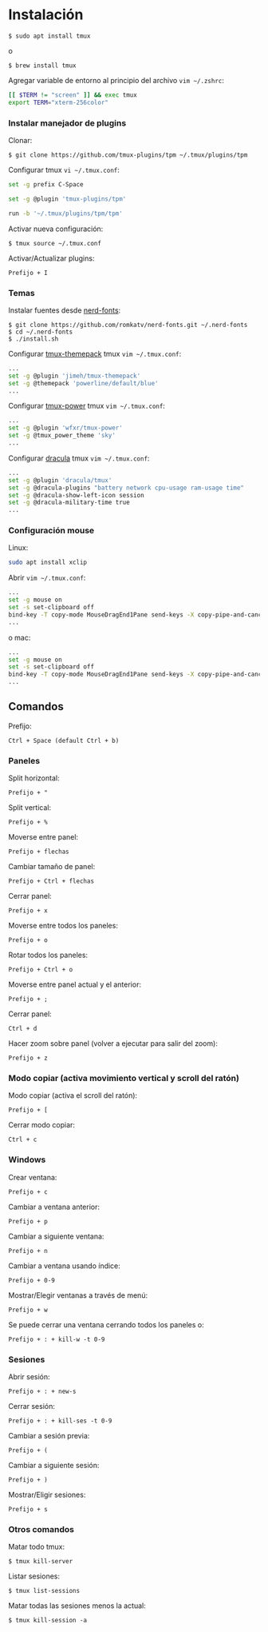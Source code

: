 # Instalación

```
$ sudo apt install tmux
```

o

```
$ brew install tmux
```

Agregar variable de entorno al principio del archivo `vim ~/.zshrc`:
```bash
[[ $TERM != "screen" ]] && exec tmux
export TERM="xterm-256color"
```

### Instalar manejador de plugins

Clonar:
```
$ git clone https://github.com/tmux-plugins/tpm ~/.tmux/plugins/tpm
```

Configurar tmux `vi ~/.tmux.conf`:
```bash
set -g prefix C-Space

set -g @plugin 'tmux-plugins/tpm'

run -b '~/.tmux/plugins/tpm/tpm'
```

Activar nueva configuración:
```
$ tmux source ~/.tmux.conf
```

Activar/Actualizar plugins:
```
Prefijo + I
```

### Temas

Instalar fuentes desde [nerd-fonts](https://github.com/romkatv/nerd-fonts):

```
$ git clone https://github.com/romkatv/nerd-fonts.git ~/.nerd-fonts
$ cd ~/.nerd-fonts
$ ./install.sh
```

Configurar [tmux-themepack](https://github.com/jimeh/tmux-themepack) tmux `vim ~/.tmux.conf`:

```bash
...
set -g @plugin 'jimeh/tmux-themepack'
set -g @themepack 'powerline/default/blue'
...
```

Configurar [tmux-power](https://github.com/wfxr/tmux-power) tmux `vim ~/.tmux.conf`:

```bash
...
set -g @plugin 'wfxr/tmux-power'
set -g @tmux_power_theme 'sky'
...
```

Configurar [dracula](https://github.com/dracula/tmux) tmux `vim ~/.tmux.conf`:

```bash
...
set -g @plugin 'dracula/tmux'
set -g @dracula-plugins "battery network cpu-usage ram-usage time"
set -g @dracula-show-left-icon session
set -g @dracula-military-time true
...
```

### Configuración mouse

Linux:

```bash
sudo apt install xclip
```

Abrir `vim ~/.tmux.conf`:

```bash
...
set -g mouse on
set -s set-clipboard off
bind-key -T copy-mode MouseDragEnd1Pane send-keys -X copy-pipe-and-cancel "xclip -selection clipboard -i"
...
```

o mac:

```bash
...
set -g mouse on
set -s set-clipboard off
bind-key -T copy-mode MouseDragEnd1Pane send-keys -X copy-pipe-and-cancel "pbcopy"
...
```

## Comandos

Prefijo:
```
Ctrl + Space (default Ctrl + b)
```

### Paneles

Split horizontal:
```
Prefijo + "
```

Split vertical:
```
Prefijo + %
```

Moverse entre panel:
```
Prefijo + flechas
```

Cambiar tamaño de panel:
```
Prefijo + Ctrl + flechas
```

Cerrar panel:
```
Prefijo + x
```

Moverse entre todos los paneles:
```
Prefijo + o
```

Rotar todos los paneles:
```
Prefijo + Ctrl + o
```

Moverse entre panel actual y el anterior:
```
Prefijo + ;
```

Cerrar panel:
```
Ctrl + d
```

Hacer zoom sobre panel (volver a ejecutar para salir del zoom):
```
Prefijo + z
```

### Modo copiar (activa movimiento vertical y scroll del ratón)

Modo copiar (activa el scroll del ratón):
```
Prefijo + [
```

Cerrar modo copiar:
```
Ctrl + c
```

### Windows

Crear ventana:
```
Prefijo + c
```

Cambiar a ventana anterior:
```
Prefijo + p
```

Cambiar a siguiente ventana:
```
Prefijo + n
```

Cambiar a ventana usando índice:
```
Prefijo + 0-9
```

Mostrar/Elegir ventanas a través de menú:
```
Prefijo + w
```

Se puede cerrar una ventana cerrando todos los paneles o:
```
Prefijo + : + kill-w -t 0-9
```

### Sesiones

Abrir sesión:
```
Prefijo + : + new-s
```

Cerrar sesión:
```
Prefijo + : + kill-ses -t 0-9
```

Cambiar a sesión previa:
```
Prefijo + (
```

Cambiar a siguiente sesión:
```
Prefijo + )
```

Mostrar/Eligir sesiones:
```
Prefijo + s
```

### Otros comandos

Matar todo tmux:
```
$ tmux kill-server
```

Listar sesiones:
```
$ tmux list-sessions
```

Matar todas las sesiones menos la actual:
```
$ tmux kill-session -a
```
